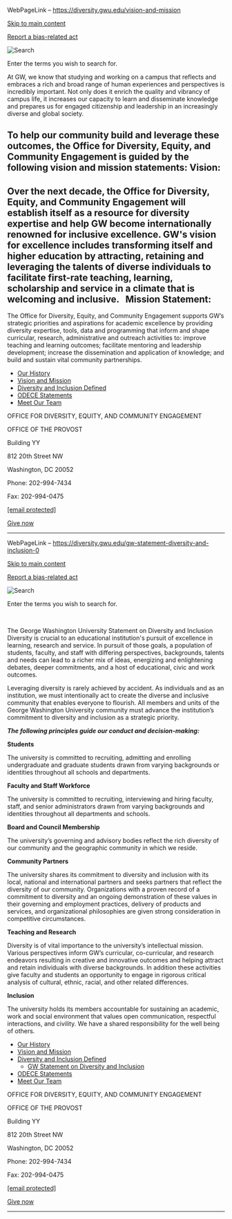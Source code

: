 WebPageLink – https://diversity.gwu.edu/vision-and-mission 

 



[Skip to main content](#main-content)





[Report a bias-related act](https://diversity.gwu.edu/how-report-bias-related-act "Report a bias-related act")





![Search](/sites/all/themes/gwu_marketing/images/icons/search.png "Search")





Enter the terms you wish to search for. 



























At GW, we know that studying and working on a campus that reflects and embraces a rich and broad range of human experiences and perspectives is incredibly important. Not only does it enrich the quality and vibrancy of campus life, it increases our capacity to learn and disseminate knowledge and prepares us for engaged citizenship and leadership in an increasingly diverse and global society.


To help our community build and leverage these outcomes, the Office for Diversity, Equity, and Community Engagement is guided by the following vision and mission statements:
Vision:
-------


Over the next decade, the Office for Diversity, Equity, and Community Engagement will establish itself as a resource for diversity expertise and help GW become internationally renowned for inclusive excellence. GW's vision for excellence includes transforming itself and higher education by attracting, retaining and leveraging the talents of diverse individuals to facilitate first-rate teaching, learning, scholarship and service in a climate that is welcoming and inclusive.
 
Mission Statement:
------------------


The Office for Diversity, Equity, and Community Engagement supports GW’s strategic priorities and aspirations for academic excellence by providing diversity expertise, tools, data and programming that inform and shape curricular, research, administrative and outreach activities to: improve teaching and learning outcomes; facilitate mentoring and leadership development; increase the dissemination and application of knowledge; and build and sustain vital community partnerships.







* [Our History](/our-history)
* [Vision and Mission](/vision-and-mission)
* [Diversity and Inclusion Defined](/diversity-and-inclusion-defined)
* [ODECE Statements](/odece-statements)
* [Meet Our Team](/meet-our-team-0)
















OFFICE FOR DIVERSITY, EQUITY, AND COMMUNITY ENGAGEMENT


OFFICE OF THE PROVOST


 

Building YY  

812 20th Street NW  

Washington, DC 20052


 

Phone: 202-994-7434  

Fax: 202-994-0475


[[email protected]](/cdn-cgi/l/email-protection#99fdf0effcebeafcd9feeeecb7fcfdec)


 

[Give now](http://go.gwu.edu/supportdiversity)


 












 
** **

WebPageLink – https://diversity.gwu.edu/gw-statement-diversity-and-inclusion-0 

 



[Skip to main content](#main-content)





[Report a bias-related act](https://diversity.gwu.edu/how-report-bias-related-act "Report a bias-related act")





![Search](/sites/all/themes/gwu_marketing/images/icons/search.png "Search")





Enter the terms you wish to search for. 



























 


The George Washington University Statement on Diversity and Inclusion Diversity is crucial to an educational institution's pursuit of excellence in learning, research and service. In pursuit of those goals, a population of students, faculty, and staff with differing perspectives, backgrounds, talents and needs can lead to a richer mix of ideas, energizing and enlightening debates, deeper commitments, and a host of educational, civic and work outcomes.


Leveraging diversity is rarely achieved by accident. As individuals and as an institution, we must intentionally act to create the diverse and inclusive community that enables everyone to flourish. All members and units of the George Washington University community must advance the institution’s commitment to diversity and inclusion as a strategic priority.


***The following principles guide our conduct and decision-making:*** 


**Students** 


The university is committed to recruiting, admitting and enrolling undergraduate and graduate students drawn from varying backgrounds or identities throughout all schools and departments.


**Faculty and Staff Workforce** 


The university is committed to recruiting, interviewing and hiring faculty, staff, and senior administrators drawn from varying backgrounds and identities throughout all departments and schools.


**Board and Council Membership** 


The university’s governing and advisory bodies reflect the rich diversity of our community and the geographic community in which we reside.


**Community Partners**


The university shares its commitment to diversity and inclusion with its local, national and international partners and seeks partners that reflect the diversity of our community. Organizations with a proven record of a commitment to diversity and an ongoing demonstration of these values in their governing and employment practices, delivery of products and services, and organizational philosophies are given strong consideration in competitive circumstances.


**Teaching and Research** 


Diversity is of vital importance to the university’s intellectual mission. Various perspectives inform GW’s curricular, co-curricular, and research endeavors resulting in creative and innovative outcomes and helping attract and retain individuals with diverse backgrounds. In addition these activities give faculty and students an opportunity to engage in rigorous critical analysis of cultural, ethnic, racial, and other related differences.


**Inclusion**


The university holds its members accountable for sustaining an academic, work and social environment that values open communication, respectful interactions, and civility. We have a shared responsibility for the well being of others.









* [Our History](/our-history)
* [Vision and Mission](/vision-and-mission)
* [Diversity and Inclusion Defined](/diversity-and-inclusion-defined)
	+ [GW Statement on Diversity and Inclusion](/gw-statement-diversity-and-inclusion-0)
* [ODECE Statements](/odece-statements)
* [Meet Our Team](/meet-our-team-0)
















OFFICE FOR DIVERSITY, EQUITY, AND COMMUNITY ENGAGEMENT


OFFICE OF THE PROVOST


 

Building YY  

812 20th Street NW  

Washington, DC 20052


 

Phone: 202-994-7434  

Fax: 202-994-0475


[[email protected]](/cdn-cgi/l/email-protection#6e0a07180b1c1d0b2e09191b400b0a1b)


 

[Give now](http://go.gwu.edu/supportdiversity)


 












 
** **

